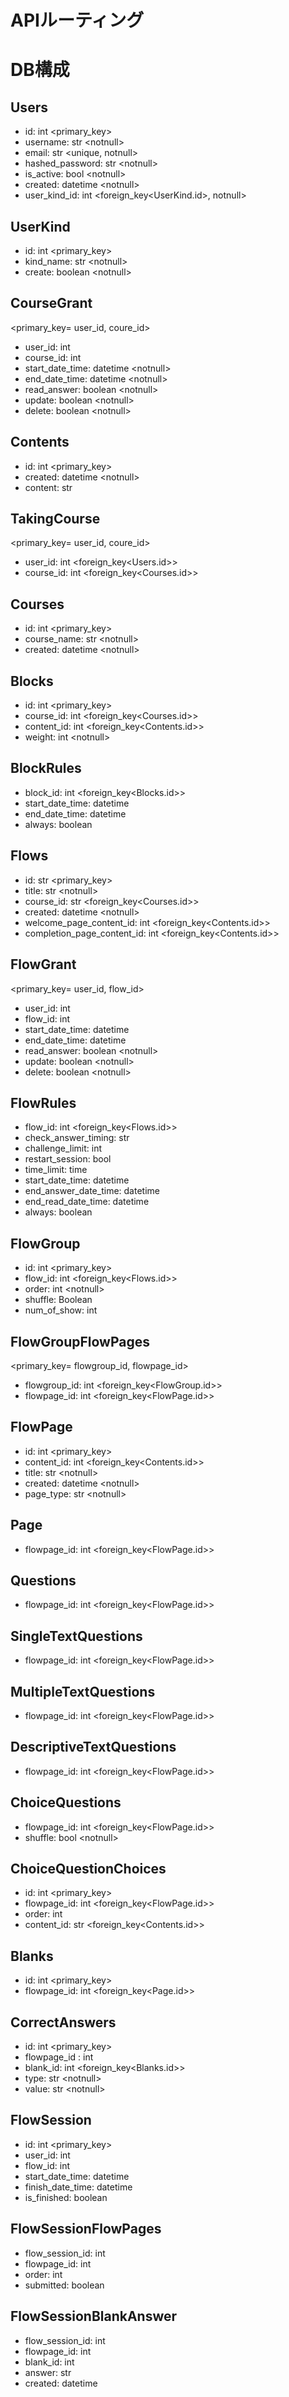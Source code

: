 # APIルーティング



# DB構成
## Users
- id: int \<primary_key>
- username: str \<notnull>
- email: str \<unique, notnull>
- hashed_password: str \<notnull>
- is_active: bool \<notnull>
- created: datetime \<notnull>
- user_kind_id: int \<foreign_key\<UserKind.id>, notnull>

## UserKind
- id: int \<primary_key>
- kind_name: str \<notnull>
- create: boolean \<notnull>

## CourseGrant
\<primary_key= user_id, coure_id>
- user_id: int
- course_id: int
- start_date_time: datetime \<notnull>
- end_date_time: datetime \<notnull>
- read_answer: boolean \<notnull>
- update: boolean \<notnull>
- delete: boolean \<notnull>

## Contents
- id: int \<primary_key>
- created: datetime \<notnull>
- content: str

## TakingCourse
\<primary_key= user_id, coure_id>
- user_id: int \<foreign_key\<Users.id>>
- course_id: int \<foreign_key\<Courses.id>>

## Courses
- id: int \<primary_key>
- course_name: str \<notnull>
- created: datetime \<notnull>

## Blocks
- id: int \<primary_key>
- course_id: int \<foreign_key\<Courses.id>>
- content_id: int \<foreign_key\<Contents.id>>
- weight: int \<notnull>

## BlockRules
- block_id: int \<foreign_key\<Blocks.id>>
- start_date_time: datetime
- end_date_time: datetime
- always: boolean

## Flows
- id: str \<primary_key>
- title: str \<notnull>
- course_id: str \<foreign_key\<Courses.id>>
- created: datetime \<notnull>
- welcome_page_content_id: int \<foreign_key\<Contents.id>>
- completion_page_content_id: int \<foreign_key\<Contents.id>>

## FlowGrant
\<primary_key= user_id, flow_id>
- user_id: int
- flow_id: int
- start_date_time: datetime
- end_date_time: datetime
- read_answer: boolean \<notnull>
- update: boolean \<notnull>
- delete: boolean \<notnull>

## FlowRules
- flow_id: int \<foreign_key\<Flows.id>>
- check_answer_timing: str
- challenge_limit: int
- restart_session: bool
- time_limit: time 
- start_date_time: datetime 
- end_answer_date_time: datetime
- end_read_date_time: datetime
- always: boolean

## FlowGroup
- id: int \<primary_key>
- flow_id: int \<foreign_key\<Flows.id>>
- order: int \<notnull>
- shuffle: Boolean
- num_of_show: int

## FlowGroupFlowPages
\<primary_key= flowgroup_id, flowpage_id>
- flowgroup_id: int \<foreign_key\<FlowGroup.id>>
- flowpage_id: int \<foreign_key\<FlowPage.id>>

## FlowPage
- id: int \<primary_key>
- content_id: int \<foreign_key\<Contents.id>>
- title: str \<notnull>
- created: datetime \<notnull>
- page_type: str \<notnull>

## Page
- flowpage_id: int \<foreign_key\<FlowPage.id>>

## Questions
- flowpage_id: int \<foreign_key\<FlowPage.id>>

## SingleTextQuestions
- flowpage_id: int \<foreign_key\<FlowPage.id>>

## MultipleTextQuestions
- flowpage_id: int \<foreign_key\<FlowPage.id>>

## DescriptiveTextQuestions
- flowpage_id: int \<foreign_key\<FlowPage.id>>

## ChoiceQuestions
- flowpage_id: int \<foreign_key\<FlowPage.id>>
- shuffle: bool \<notnull>

## ChoiceQuestionChoices
- id: int \<primary_key>
- flowpage_id: int \<foreign_key\<FlowPage.id>>
- order: int <notnull>
- content_id: str \<foreign_key\<Contents.id>>

## Blanks
- id: int \<primary_key>
- flowpage_id: int \<foreign_key\<Page.id>>

## CorrectAnswers
- id: int \<primary_key>
- flowpage_id : int
- blank_id: int \<foreign_key\<Blanks.id>>
- type: str \<notnull>
- value: str \<notnull>

## FlowSession
- id: int \<primary_key>
- user_id: int
- flow_id: int
- start_date_time: datetime
- finish_date_time: datetime
- is_finished: boolean

## FlowSessionFlowPages
- flow_session_id: int
- flowpage_id: int
- order: int
- submitted: boolean

## FlowSessionBlankAnswer
- flow_session_id: int
- flowpage_id: int
- blank_id: int
- answer: str
- created: datetime
